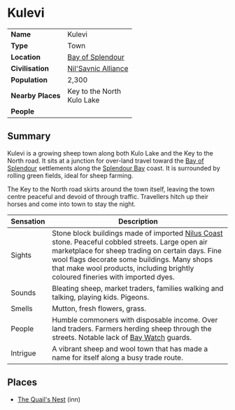 # Kulevi

|||
| --- | --- |
| **Name** | Kulevi | place.4
| **Type** | Town |
| **Location** | [Bay of Splendour](../../civilisations/nilsavnic-alliance/states/bay-of-splendour.md) |
| **Civilisation** | [Nil'Savnic Alliance](../../civilisations/nilsavnic-alliance/nilsavnic-alliance.md) |
| **Population** | 2,300 |
| **Nearby Places** | Key to the North<br>Kulo Lake |
| **People** | |

## Summary

Kulevi is a growing sheep town along both Kulo Lake and the Key to the North road. It sits at a junction for over-land travel toward the [Bay of Splendour](../../civilisations/nilsavnic-alliance/states/bay-of-splendour.md) settlements along the [Splendour Bay](../seas-oceans/splendour-bay.md) coast. It is surrounded by rolling green fields, ideal for sheep farming.

The Key to the North road skirts around the town itself, leaving the town centre peaceful and devoid of through traffic. Travellers hitch up their horses and come into town to stay the night.

| Sensation | Description |
| ---- | --- |
| Sights | Stone block buildings made of imported [Nilus Coast](../../civilisations/nilsavnic-alliance/states/nilus-coast.md) stone. Peaceful cobbled streets. Large open air marketplace for sheep trading on certain days. Fine wool flags decorate some buildings. Many shops that make wool products, including brightly coloured fineries with imported dyes. |
| Sounds | Bleating sheep, market traders, families walking and talking, playing kids. Pigeons. |
| Smells | Mutton, fresh flowers, grass. |
| People | Humble commoners with disposable income. Over land traders. Farmers herding sheep through the streets. Notable lack of [Bay Watch](../../organisations/guards/bay-watch.md) guards. |
| Intrigue | A vibrant sheep and wool town that has made a name for itself along a busy trade route. |

## Places

- [The Quail's Nest](../buildings/inns-taverns/the-quails-nest.md) (inn)
